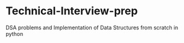 # Technical-Interview-prep
DSA problems and Implementation of Data Structures from scratch in python
